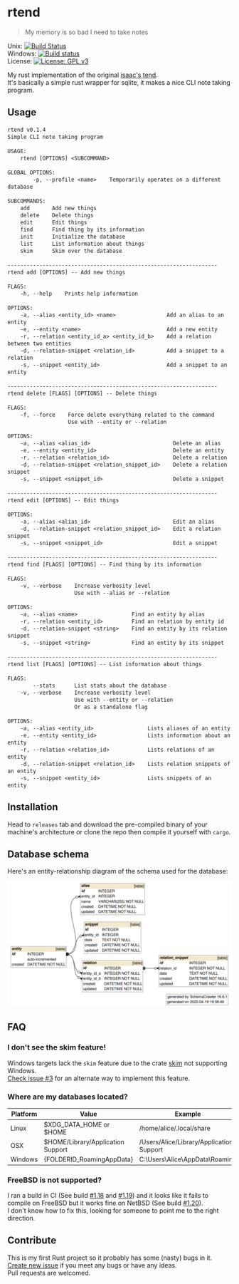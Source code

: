 # rtend
> My memory is so bad I need to take notes

Unix: [![Build Status](https://travis-ci.com/Rudo2204/rtend.svg?branch=master)](https://travis-ci.com/Rudo2204/rtend)\
Windows: [![Build status](https://ci.appveyor.com/api/projects/status/3ltt06neh2uns9y0?svg=true)](https://ci.appveyor.com/project/Rudo2204/rtend)\
License: [![License: GPL v3](https://img.shields.io/badge/License-GPLv3-blue.svg)](https://www.gnu.org/licenses/gpl-3.0)

My rust implementation of the original [isaac's tend](https://github.com/isaacmorneau/tend/).\
It's basically a simple rust wrapper for sqlite, it makes a nice CLI note taking program.

## Usage
```
rtend v0.1.4
Simple CLI note taking program

USAGE:
    rtend [OPTIONS] <SUBCOMMAND>

GLOBAL OPTIONS:
        -p, --profile <name>    Temporarily operates on a different database

SUBCOMMANDS:
    add       Add new things
    delete    Delete things
    edit      Edit things
    find      Find thing by its information
    init      Initialize the database
    list      List information about things
    skim      Skim over the database

------------------------------------------------------------------
rtend add [OPTIONS] -- Add new things

FLAGS:
    -h, --help    Prints help information

OPTIONS:
    -a, --alias <entity_id> <name>                Add an alias to an entity
    -e, --entity <name>                           Add a new entity
    -r, --relation <entity_id_a> <entity_id_b>    Add a relation between two entities
    -d, --relation-snippet <relation_id>          Add a snippet to a relation
    -s, --snippet <entity_id>                     Add a snippet to an entity

------------------------------------------------------------------
rtend delete [FLAGS] [OPTIONS] -- Delete things

FLAGS:
    -f, --force    Force delete everything related to the command
                   Use with --entity or --relation

OPTIONS:
    -a, --alias <alias_id>                          Delete an alias
    -e, --entity <entity_id>                        Delete an entity
    -r, --relation <relation_id>                    Delete a relation
    -d, --relation-snippet <relation_snippet_id>    Delete a relation snippet
    -s, --snippet <snippet_id>                      Delete a snippet

------------------------------------------------------------------
rtend edit [OPTIONS] -- Edit things

OPTIONS:
    -a, --alias <alias_id>                          Edit an alias
    -d, --relation-snippet <relation_snippet_id>    Edit a relation snippet
    -s, --snippet <snippet_id>                      Edit a snippet

------------------------------------------------------------------
rtend find [FLAGS] [OPTIONS] -- Find thing by its information

FLAGS:
    -v, --verbose    Increase verbosity level
                     Use with --alias or --relation

OPTIONS:
    -a, --alias <name>                 Find an entity by alias
    -r, --relation <entity_id>         Find an relation by entity id
    -d, --relation-snippet <string>    Find an entity by its relation snippet
    -s, --snippet <string>             Find an entity by its snippet

------------------------------------------------------------------
rtend list [FLAGS] [OPTIONS] -- List information about things

FLAGS:
        --stats      List stats about the database
    -v, --verbose    Increase verbosity level
                     Use with --entity or --relation
                     Or as a standalone flag

OPTIONS:
    -a, --alias <entity_id>                 Lists aliases of an entity
    -e, --entity <entity_id>                Lists information about an entity
    -r, --relation <relation_id>            Lists relations of an entity
    -d, --relation-snippet <relation_id>    Lists relation snippets of an entity
    -s, --snippet <entity_id>               Lists snippets of an entity
```

## Installation

Head to `releases` tab and download the pre-compiled binary of your machine's architecture or clone the repo then compile it yourself with `cargo`.

## Database schema

Here's an entity-relationship diagram of the schema used for the database:

![](schema.png)

## FAQ

### I don't see the skim feature!

Windows targets lack the `skim` feature due to the crate [skim](https://github.com/lotabout/skim) not supporting Windows.\
[Check issue #3](https://github.com/Rudo2204/rtend/issues/3) for an alternate way to implement this feature.

### Where are my databases located?

| Platform | Value                             | Example                                  |
|----------|-----------------------------------|------------------------------------------|
| Linux    | $XDG_DATA_HOME or $HOME           | /home/alice/.local/share                 |
| OSX      | $HOME/Library/Application Support | /Users/Alice/Library/Application Support |
| Windows  | {FOLDERID_RoamingAppData}         | C:\Users\Alice\AppData\Roaming           |

### FreeBSD is not supported?

I ran a build in CI (See build [#1.18](https://travis-ci.com/Rudo2204/rtend/jobs/277481017) and [#1.19](https://travis-ci.com/Rudo2204/rtend/jobs/277481018)) and it looks like it fails to compile on FreeBSD but it works fine on NetBSD (See build [#1.20](https://travis-ci.com/Rudo2204/rtend/jobs/277481019)).\
I don't know how to fix this, looking for someone to point me to the right direction.

## Contribute

This is my first Rust project so it probably has some (nasty) bugs in it.\
[Create new issue](https://github.com/Rudo2204/rtend/issues) if you meet any bugs or have any ideas.\
Pull requests are welcomed.
